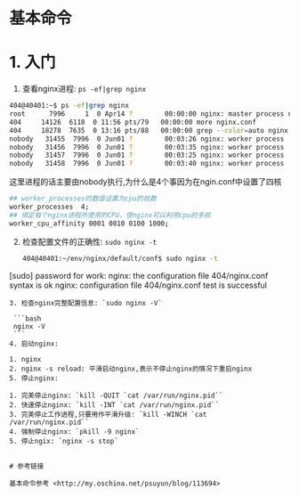# 基本命令

# 1. 入门

1. 查看nginx进程: `ps -ef|grep nginx`

  ```bash
  404@40401:~$ ps -ef|grep nginx
root      7996     1  0 Apr14 ?        00:00:00 nginx: master process nginx
404     14126  6118  0 11:56 pts/79   00:00:00 more nginx.conf
404     18278  7635  0 13:16 pts/88   00:00:00 grep --color=auto nginx
nobody   31455  7996  0 Jun01 ?        00:03:26 nginx: worker process
nobody   31456  7996  0 Jun01 ?        00:03:35 nginx: worker process
nobody   31457  7996  0 Jun01 ?        00:03:25 nginx: worker process
nobody   31458  7996  0 Jun01 ?        00:03:40 nginx: worker process
  ```
  
  这里进程的话主要由nobody执行,为什么是4个事因为在ngin.conf中设置了四核
  ```bash
  ## worker_processes的数值设置为cpu的核数
worker_processes  4;
## 绑定每个nginx进程所使用的CPU，使nginx可以利用cpu的多核
worker_cpu_affinity 0001 0010 0100 1000;
  ```

2. 检查配置文件的正确性: `sudo nginx -t`

   ```bash
   404@40401:~/env/nginx/default/conf$ sudo nginx -t
[sudo] password for work:
nginx: the configuration file 404/nginx.conf syntax is ok
nginx: configuration file 404/nginx.conf test is successful
   ```
3. 检查nginx完整配置信息: `sudo nginx -V`

    ```bash
    nginx -V
    ```
4. 启动nginx: 

  1. nginx
  2. nginx -s reload: 平滑启动nginx,表示不停止nginx的情况下重启nginx
5. 停止nginx: 

  1. 完美停止nginx: `kill -QUIT `cat /var/run/nginx.pid``
  2. 快速停止nginx: `kill -INT `cat /var/run/nginx.pid``
  3. 完美停止工作进程,只要用作平滑升级: `kill -WINCH `cat /var/run/nginx.pid``
  4. 强制停止nginx: `pkill -9 nginx`
  5. 停止ngix: `nginx -s stop`


# 参考链接

基本命令参考 <http://my.oschina.net/psuyun/blog/113694>